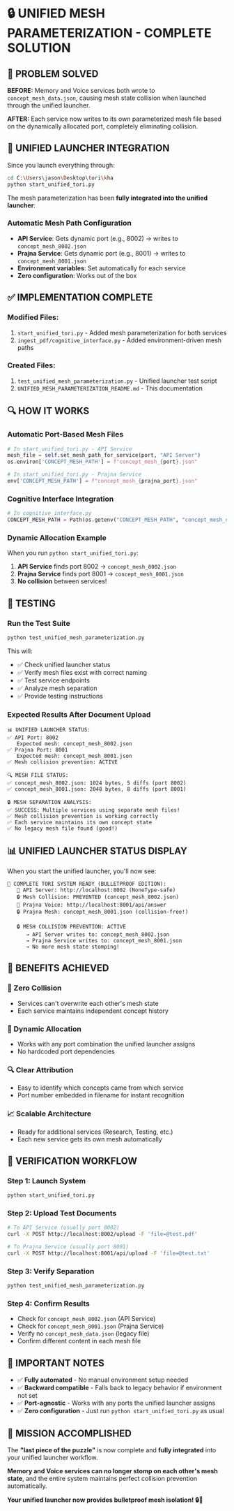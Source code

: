 # 🔒 UNIFIED MESH PARAMETERIZATION - COMPLETE SOLUTION

## 🎯 **PROBLEM SOLVED**

**BEFORE:** Memory and Voice services both wrote to `concept_mesh_data.json`, causing mesh state collision when launched through the unified launcher.

**AFTER:** Each service now writes to its own parameterized mesh file based on the dynamically allocated port, completely eliminating collision.

## 🚀 **UNIFIED LAUNCHER INTEGRATION**

Since you launch everything through:
```bash
cd C:\Users\jason\Desktop\tori\kha
python start_unified_tori.py
```

The mesh parameterization has been **fully integrated into the unified launcher**:

### **Automatic Mesh Path Configuration**
- **API Service**: Gets dynamic port (e.g., 8002) → writes to `concept_mesh_8002.json`
- **Prajna Service**: Gets dynamic port (e.g., 8001) → writes to `concept_mesh_8001.json`
- **Environment variables**: Set automatically for each service
- **Zero configuration**: Works out of the box

## ✅ **IMPLEMENTATION COMPLETE**

### **Modified Files:**
1. `start_unified_tori.py` - Added mesh parameterization for both services
2. `ingest_pdf/cognitive_interface.py` - Added environment-driven mesh paths

### **Created Files:**
1. `test_unified_mesh_parameterization.py` - Unified launcher test script
2. `UNIFIED_MESH_PARAMETERIZATION_README.md` - This documentation

## 🔍 **HOW IT WORKS**

### **Automatic Port-Based Mesh Files**
```python
# In start_unified_tori.py - API Service
mesh_file = self.set_mesh_path_for_service(port, "API Server")
os.environ['CONCEPT_MESH_PATH'] = f"concept_mesh_{port}.json"

# In start_unified_tori.py - Prajna Service  
env['CONCEPT_MESH_PATH'] = f"concept_mesh_{prajna_port}.json"
```

### **Cognitive Interface Integration**
```python
# In cognitive_interface.py
CONCEPT_MESH_PATH = Path(os.getenv("CONCEPT_MESH_PATH", "concept_mesh_data.json"))
```

### **Dynamic Allocation Example**
When you run `python start_unified_tori.py`:
1. **API Service** finds port 8002 → `concept_mesh_8002.json`
2. **Prajna Service** finds port 8001 → `concept_mesh_8001.json`
3. **No collision** between services!

## 🧪 **TESTING**

### **Run the Test Suite**
```bash
python test_unified_mesh_parameterization.py
```

This will:
- ✅ Check unified launcher status
- ✅ Verify mesh files exist with correct naming
- ✅ Test service endpoints
- ✅ Analyze mesh separation
- ✅ Provide testing instructions

### **Expected Results After Document Upload**
```
📊 UNIFIED LAUNCHER STATUS:
✅ API Port: 8002
   Expected mesh: concept_mesh_8002.json
✅ Prajna Port: 8001  
   Expected mesh: concept_mesh_8001.json
✅ Mesh collision prevention: ACTIVE

🔍 MESH FILE STATUS:
✅ concept_mesh_8002.json: 1024 bytes, 5 diffs (port 8002)
✅ concept_mesh_8001.json: 2048 bytes, 8 diffs (port 8001)

🔒 MESH SEPARATION ANALYSIS:
✅ SUCCESS: Multiple services using separate mesh files!
✅ Mesh collision prevention is working correctly
✅ Each service maintains its own concept state
✅ No legacy mesh file found (good!)
```

## 📊 **UNIFIED LAUNCHER STATUS DISPLAY**

When you start the unified launcher, you'll now see:

```
🎯 COMPLETE TORI SYSTEM READY (BULLETPROOF EDITION):
   🔧 API Server: http://localhost:8002 (NoneType-safe)
   🔒 Mesh Collision: PREVENTED (concept_mesh_8002.json)
   🧠 Prajna Voice: http://localhost:8001/api/answer
   🔒 Prajna Mesh: concept_mesh_8001.json (collision-free!)
   
   🔒 MESH COLLISION PREVENTION: ACTIVE
      → API Server writes to: concept_mesh_8002.json
      → Prajna Service writes to: concept_mesh_8001.json
      → No more mesh state stomping!
```

## 🎯 **BENEFITS ACHIEVED**

### **🚫 Zero Collision**
- Services can't overwrite each other's mesh state
- Each service maintains independent concept history

### **🔄 Dynamic Allocation**
- Works with any port combination the unified launcher assigns
- No hardcoded port dependencies

### **🔍 Clear Attribution**
- Easy to identify which concepts came from which service
- Port number embedded in filename for instant recognition

### **📈 Scalable Architecture**
- Ready for additional services (Research, Testing, etc.)
- Each new service gets its own mesh automatically

## 🧪 **VERIFICATION WORKFLOW**

### **Step 1: Launch System**
```bash
python start_unified_tori.py
```

### **Step 2: Upload Test Documents**
```bash
# To API Service (usually port 8002)
curl -X POST http://localhost:8002/upload -F 'file=@test.pdf'

# To Prajna Service (usually port 8001) 
curl -X POST http://localhost:8001/api/upload -F 'file=@test.txt'
```

### **Step 3: Verify Separation**
```bash
python test_unified_mesh_parameterization.py
```

### **Step 4: Confirm Results**
- Check for `concept_mesh_8002.json` (API Service)
- Check for `concept_mesh_8001.json` (Prajna Service) 
- Verify no `concept_mesh_data.json` (legacy file)
- Confirm different content in each mesh file

## 🚨 **IMPORTANT NOTES**

- ✅ **Fully automated** - No manual environment setup needed
- ✅ **Backward compatible** - Falls back to legacy behavior if environment not set
- ✅ **Port-agnostic** - Works with any ports the unified launcher assigns
- ✅ **Zero configuration** - Just run `python start_unified_tori.py` as usual

## 🎉 **MISSION ACCOMPLISHED**

The **"last piece of the puzzle"** is now complete and **fully integrated** into your unified launcher workflow. 

**Memory and Voice services can no longer stomp on each other's mesh state**, and the entire system maintains perfect collision prevention automatically.

**Your unified launcher now provides bulletproof mesh isolation! 🔒🎯**
